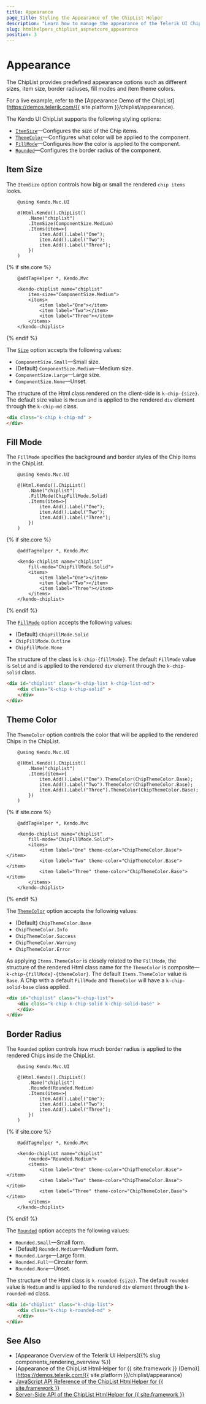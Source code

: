 ```yaml
---
title: Appearance
page_title: Styling the Appearance of the ChipList Helper
description: "Learn how to manage the appearance of the Telerik UI ChipList component for {{ site.framework }} and apply its various styling options."
slug: htmlhelpers_chiplist_aspnetcore_appearance
position: 3
---
```


# Appearance

The ChipList provides predefined appearance options such as different sizes, item size, border radiuses, fill modes and item theme colors.

For a live example, refer to the [Appearance Demo of the ChipList](https://demos.telerik.com/{{ site.platform }}/chiplist/appearance).

The Kendo UI ChipList supports the following styling options:

- [`ItemSize`](#item-size)—Configures the size of the Chip items.
- [`ThemeColor`](#theme-color)—Configures what color will be applied to the component.
- [`FillMode`](#fill-mode)—Configures how the color is applied to the component.
- [`Rounded`](#border-radius)—Configures the border radius of the component.

## Item Size

The `ItemSize` option controls how big or small the rendered `chip items` looks. 

```HtmlHelper
    @using Kendo.Mvc.UI

    @(Html.Kendo().ChipList()
        .Name("chiplist")
        .ItemSize(ComponentSize.Medium)
        .Items(item=>{
            item.Add().Label("One");
            item.Add().Label("Two");
            item.Add().Label("Three");
        })
    )
```
{% if site.core %}
```TagHelper
    @addTagHelper *, Kendo.Mvc

    <kendo-chiplist name="chiplist"
        item-size="ComponentSize.Medium">
        <items>
            <item label="One"></item>
            <item label="Two"></item>
            <item label="Three"></item>
        </items>
    </kendo-chiplist>
```
{% endif %}

The [`Size`](/api/kendo.mvc.ui.fluent/chipbuilder#sizekendomvcuicomponentsize) option accepts the following values:

- `ComponentSize.Small`—Small size.
- (Default) `ComponentSize.Medium`—Medium size.
- `ComponentSize.Large`—Large size.
- `ComponentSize.None`—Unset.

The structure of the Html class rendered on the client-side is `k-chip-{size}`. The default size value is `Medium` and is applied to the rendered `div` element through the `k-chip-md` class.

```html
<div class="k-chip k-chip-md" >
</div>
```

## Fill Mode

The `FillMode` specifies the background and border styles of the Chip items in the ChipList.

```HtmlHelper
    @using Kendo.Mvc.UI

    @(Html.Kendo().ChipList()
        .Name("chiplist")
        .FillMode(ChipFillMode.Solid)
        .Items(item=>{
            item.Add().Label("One");
            item.Add().Label("Two");
            item.Add().Label("Three");
        })
    )
```
{% if site.core %}
```TagHelper
    @addTagHelper *, Kendo.Mvc

    <kendo-chiplist name="chiplist"
        fill-mode="ChipFillMode.Solid">
        <items>
            <item label="One"></item>
            <item label="Two"></item>
            <item label="Three"></item>
        </items>
    </kendo-chiplist>
```
{% endif %}

The [`FillMode`](/api/kendo.mvc.ui.fluent/chiplistbuilder#fillmodekendomvcuichipfillmode) option accepts the following values:

- (Default) `ChipFillMode.Solid`
- `ChipFillMode.Outline`
- `ChipFillMode.None`

The structure of the class is `k-chip-{fillMode}`. The default `FillMode` value is `Solid` and is applied to the rendered `div` element through the `k-chip-solid` class. 

```html
<div id="chiplist" class="k-chip-list k-chip-list-md">
    <div class="k-chip k-chip-solid" >
    </div>
</div>
```

## Theme Color

The `ThemeColor` option controls the color that will be applied to the rendered Chips in the ChipList.

```HtmlHelper
    @using Kendo.Mvc.UI

    @(Html.Kendo().ChipList()
        .Name("chiplist")
        .Items(item=>{
            item.Add().Label("One").ThemeColor(ChipThemeColor.Base);
            item.Add().Label("Two").ThemeColor(ChipThemeColor.Base);
            item.Add().Label("Three").ThemeColor(ChipThemeColor.Base);
        })
    )
```
{% if site.core %}
```TagHelper
    @addTagHelper *, Kendo.Mvc

    <kendo-chiplist name="chiplist"
        fill-mode="ChipFillMode.Solid">
        <items>
            <item label="One" theme-color="ChipThemeColor.Base"></item>
            <item label="Two" theme-color="ChipThemeColor.Base"></item>
            <item label="Three" theme-color="ChipThemeColor.Base"></item>
        </items>
    </kendo-chiplist>
```
{% endif %}

The [`ThemeColor`](/api/kendo.mvc.ui.fluent/chiplistbuilder#themecolorkendomvcuithemecolor) option accepts the following values:

- (Default) `ChipThemeColor.Base`
- `ChipThemeColor.Info`
- `ChipThemeColor.Success`
- `ChipThemeColor.Warning`
- `ChipThemeColor.Error`

As applying `Items.ThemeColor` is closely related to the `FillMode`, the structure of the rendered Html class name for the `ThemeColor` is composite—`k-chip-{fillMode}-{themeColor}`. The default `Items.ThemeColor` value is `Base`. A Chip with a default `FillMode` and `ThemeColor` will have a `k-chip-solid-base` class applied.

```html
<div id="chiplist" class="k-chip-list">
    <div class="k-chip k-chip-solid k-chip-solid-base" >
    </div>
</div>
```

## Border Radius

The `Rounded` option controls how much border radius is applied to the rendered Chips inside the ChipList.

```HtmlHelper
    @using Kendo.Mvc.UI

    @(Html.Kendo().ChipList()
        .Name("chiplist")
        .Rounded(Rounded.Medium)
        .Items(item=>{
            item.Add().Label("One");
            item.Add().Label("Two");
            item.Add().Label("Three");
        })
    )
```
{% if site.core %}
```TagHelper
    @addTagHelper *, Kendo.Mvc

    <kendo-chiplist name="chiplist"
        rounded="Rounded.Medium">
        <items>
            <item label="One" theme-color="ChipThemeColor.Base"></item>
            <item label="Two" theme-color="ChipThemeColor.Base"></item>
            <item label="Three" theme-color="ChipThemeColor.Base"></item>
        </items>
    </kendo-chiplist>
```
{% endif %}

The [`Rounded`](/api/kendo.mvc.ui.fluent/chipbuilder#roundedkendomvcuirounded) option accepts the following values:

- `Rounded.Small`—Small form.
- (Default) `Rounded.Medium`—Medium form.
- `Rounded.Large`—Large form.
- `Rounded.Full`—Circular form.
- `Rounded.None`—Unset.

The structure of the Html class is `k-rounded-{size}`. The default `rounded` value is `Medium` and is applied to the rendered `div` element through the `k-rounded-md` class.

```html
<div id="chiplist" class="k-chip-list">
    <div class="k-chip k-rounded-md" >
    </div>
</div>
```

## See Also

* [Appearance Overview of the Telerik UI Helpers]({% slug components_rendering_overview %})
* [Appearance of the ChipList HtmlHelper for {{ site.framework }} (Demo)](https://demos.telerik.com/{{ site.platform }}/chiplist/appearance)
* [JavaScript API Reference of the ChipList HtmlHelper for {{ site.framework }}](https://docs.telerik.com/kendo-ui/api/javascript/ui/chiplist#methods)
* [Server-Side API of the ChipList HtmlHelper for {{ site.framework }}](/api/chiplist)
